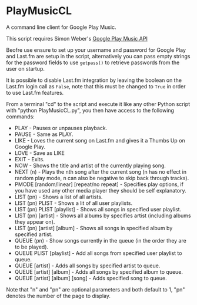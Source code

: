 PlayMusicCL
===========

A command line client for Google Play Music.

This script requires Simon Weber's [Google Play Music API](https://github.com/simon-weber/Unofficial-Google-Music-API)

Beofre use ensure to set up your username and password for Google Play and Last.fm are setup in the script, alternatively you can pass empty strings for the password fields to use ```getpass()``` to retrieve passwords from the user on startup.

It is possible to disable Last.fm integration by leaving the boolean on the Last.fm login call as ```False```, note that this must be changed to ```True``` in order to use Last.fm features.

From a terminal "cd" to the script and execute it like any other Python script with "python PlayMusicCL.py", you then have access to the following commands:

-	PLAY - Pauses or unpauses playback.
-	PAUSE - Same as PLAY.
-	LIKE - Loves the current song on Last.fm and gives it a Thumbs Up on Google Play.
-	LOVE - Save as LIKE
-	EXIT - Exits.
-	NOW - Shows the title and artist of the currently playing song.
-	NEXT (n) - Plays the nth song after the current song (n has no effect in random play mode, n can also be negative to skip back through tracks).
-	PMODE [random/linear] [repeat/no repeat] - Specifies play options, if you have used any other media player they should be self explanatory.
-	LIST (pn) - Shows a list of all artists.
-	LIST (pn) PLIST - Shows a lit of all user playlists.
-	LIST (pn) PLIST [playlist] - Shows all songs in specified user playlist.
-	LIST (pn) [artist] - Shows all albums by specifies artist (including albums they appear on).
-	LIST (pn) [artist] [album] - Shows all songs in specified album by specified artist.
-	QUEUE (pn) - Show songs currently in the queue (in the order they are to be played).
-	QUEUE PLIST [playlist] - Add all songs from specified user playlist to queue.
-	QUEUE [artist] - Adds all songs by specified artist to queue.
-	QUEUE [artist] [album] - Adds all songs by specified album to queue.
-	QUEUE [artist] [album] [song] - Adds specified song to queue.

Note that "n" and "pn" are optional parameters and both default to 1, "pn" denotes the number of the page to display.
